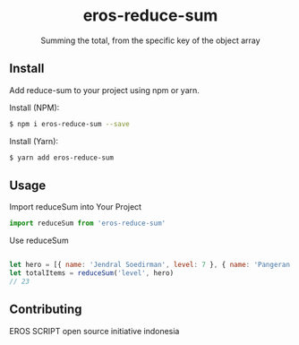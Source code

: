 <h1 align="center">
  eros-reduce-sum
</h1>

<p align="center">Summing the total, from the specific key of the object array</p>

## Install

Add reduce-sum to your project using npm or yarn.

Install (NPM):

```bash
$ npm i eros-reduce-sum --save
```

Install (Yarn):

```bash
$ yarn add eros-reduce-sum
```

## Usage

Import reduceSum into Your Project

```js
import reduceSum from 'eros-reduce-sum'
```

Use reduceSum

```js

let hero = [{ name: 'Jendral Soedirman', level: 7 }, { name: 'Pangeran Deponegoro', level: 7 }, { name: 'Kapitan Pattimura', level: 9 }]
let totalItems = reduceSum('level', hero)
// 23
```

## Contributing

EROS SCRIPT
open source initiative indonesia
